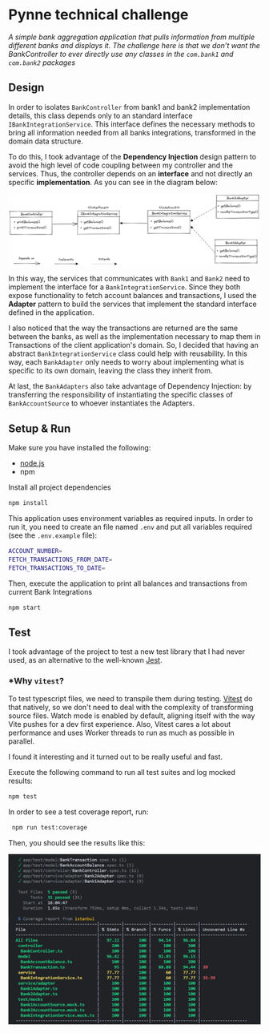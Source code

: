 # Pynne technical challenge

  *A simple bank aggregation application that pulls information from multiple different banks and displays it. The challenge here is that we don’t want the BankController to ever directly use any classes in the `com.bank1` and `com.bank2` packages*

## Design 
In order to isolates `BankController` from bank1 and bank2 implementation details, this class depends only to an standard interface `IBankIntegrationService`. This interface defines the necessary methods to bring all information needed from all banks integrations, transformed in the domain data structure. 

To do this, I took advantage of the **Dependency Injection** design pattern to avoid the high level of code coupling between my controller and the services. Thus, the controller depends on an **interface** and not directly an specific **implementation**. As you can see in the diagram below:

![UML](doc/img/uml.png)

In this way, the services that communicates with `Bank1` and `Bank2` need to implement the interface for a `BankIntegrationService`. Since they both expose functionality to fetch account balances and transactions, I used the **Adapter** pattern to build the services that implement the standard interface defined in the application.

I also noticed that the way the transactions are returned are the same between the banks, as well as the implementation necessary to map them in Transactions of the client application's domain. So, I decided that having an abstract `BankIntegrationService` class could help with reusability. In this way, each `BankAdapter` only needs to worry about implementing what is specific to its own domain, leaving the class they inherit from.

At last, the `BankAdapters` also take advantage of Dependency Injection: by transferring the responsibility of instantiating the specific classes of `BankAccountSource` to whoever instantiates the Adapters.

## Setup & Run

Make sure you have installed the following:
- [node.js](https://nodejs.org/en/download/)
- npm

Install all project dependencies

```bash
npm install
```
This application uses environment variables as required inputs. In order to run it, you need to create an file named `.env` and put all variables required (see the `.env.example` file):

```bash
ACCOUNT_NUMBER=
FETCH_TRANSACTIONS_FROM_DATE=
FETCH_TRANSACTIONS_TO_DATE=
```

Then, execute the application to print all balances and transactions from current Bank Integrations

```bash
npm start
```

## Test

I took advantage of the project to test a new test library that I had never used, as an alternative to the well-known [Jest](https://jestjs.io/).

### *Why `vitest`? 

To test typescript files, we need to transpile them during testing. [Vitest](https://vitest.dev/) do that natively, so we don't need to deal with the complexity of transforming source files. Watch mode is enabled by default, aligning itself with the way Vite pushes for a dev first experience. Also, Vitest cares a lot about performance and uses Worker threads to run as much as possible in parallel.

I found it interesting and it turned out to be really useful and fast.


Execute the following command to run all test suites and log mocked results:

```bash
npm test
```

In order to see a test coverage report, run:

```bash
 npm run test:coverage
```

Then, you should see the results like this:

![Tests](doc/img/unit_tests.png)
